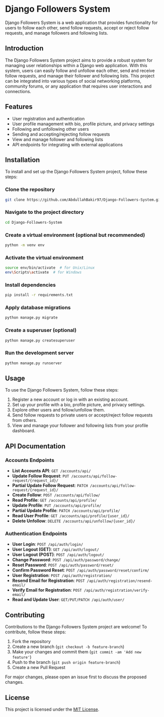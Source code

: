 # Django Followers System

Django Followers System is a web application that provides functionality for users to follow each other, send follow requests, accept or reject follow requests, and manage followers and following lists.


## Introduction

The Django Followers System project aims to provide a robust system for managing user relationships within a Django web application. With this system, users can easily follow and unfollow each other, send and receive follow requests, and manage their follower and following lists. This project can be integrated into various types of social networking platforms, community forums, or any application that requires user interactions and connections.

## Features

- User registration and authentication
- User profile management with bio, profile picture, and privacy settings
- Following and unfollowing other users
- Sending and accepting/rejecting follow requests
- View and manage follower and following lists
- API endpoints for integrating with external applications

## Installation

To install and set up the Django Followers System project, follow these steps:


### Clone the repository
```bash
git clone https://github.com/AbdullahBakir97/Django-Followers-System.git
```

### Navigate to the project directory
```bash
cd Django-Followers-System
```

### Create a virtual environment (optional but recommended)
```bash
python -m venv env
```

### Activate the virtual environment
```bash
source env/bin/activate  # for Unix/Linux
env\Scripts\activate  # for Windows
```

### Install dependencies
```bash
pip install -r requirements.txt
```

### Apply database migrations
```bash
python manage.py migrate
```

### Create a superuser (optional)
```bash
python manage.py createsuperuser
```

### Run the development server
```bash
python manage.py runserver
```


## Usage
To use the Django Followers System, follow these steps:

1. Register a new account or log in with an existing account.
2. Set up your profile with a bio, profile picture, and privacy settings.
3. Explore other users and follow/unfollow them.
4. Send follow requests to private users or accept/reject follow requests from others.
5. View and manage your follower and following lists from your profile dashboard.

## API Documentation

### Accounts Endpoints
- **List Accounts API**: `GET /accounts/api/`
- **Update Follow Request**: `PUT /accounts/api/follow-request/{request_id}/`
- **Partial Update Follow Request**: `PATCH /accounts/api/follow-request/{request_id}/`
- **Create Follow**: `POST /accounts/api/follow/` 
- **Read Profile**: `GET /accounts/api/profile/`
- **Update Profile**: `PUT /accounts/api/profile/`
- **Partial Update Profile**: `PATCH /accounts/api/profile/`
- **Read User Profile**: `GET /accounts/api/profile/{user_id}/`
- **Delete Unfollow**: `DELETE /accounts/api/unfollow/{user_id}/`

### Authentication Endpoints
- **User Login**: `POST /api/auth/login/`
- **User Logout (GET)**: `GET /api/auth/logout/`
- **User Logout (POST)**: `POST /api/auth/logout/`
- **Change Password**: `POST /api/auth/password/change/`
- **Reset Password**: `POST /api/auth/password/reset/` 
- **Confirm Password Reset**: `POST /api/auth/password/reset/confirm/`
- **User Registration**: `POST /api/auth/registration/`
- **Resend Email for Registration**: `POST /api/auth/registration/resend-email/`
- **Verify Email for Registration**: `POST /api/auth/registration/verify-email/`
- **Read and Update User**: `GET/PUT/PATCH /api/auth/user/`


## Contributing
Contributions to the Django Followers System project are welcome! To contribute, follow these steps:

1. Fork the repository
2. Create a new branch (`git checkout -b feature-branch`)
3. Make your changes and commit them (`git commit -am 'Add new feature'`)
4. Push to the branch (`git push origin feature-branch`)
5. Create a new Pull Request

For major changes, please open an issue first to discuss the proposed changes.

## License
This project is licensed under the [MIT License](LICENSE).
